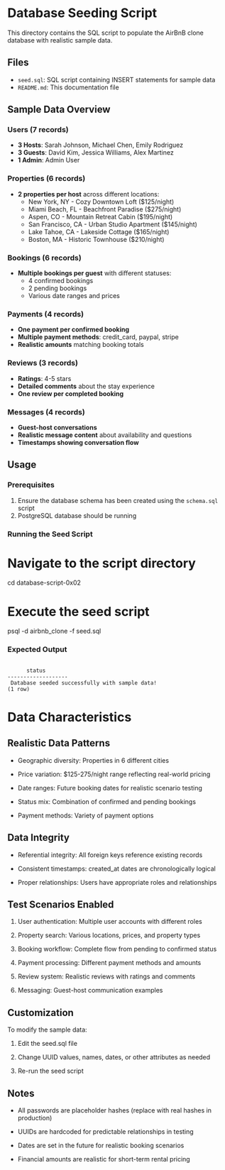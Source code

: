 # Database Seeding Script

This directory contains the SQL script to populate the AirBnB clone database with realistic sample data.

## Files

- `seed.sql`: SQL script containing INSERT statements for sample data
- `README.md`: This documentation file

## Sample Data Overview

### Users (7 records)
- **3 Hosts**: Sarah Johnson, Michael Chen, Emily Rodriguez
- **3 Guests**: David Kim, Jessica Williams, Alex Martinez  
- **1 Admin**: Admin User

### Properties (6 records)
- **2 properties per host** across different locations:
  - New York, NY - Cozy Downtown Loft ($125/night)
  - Miami Beach, FL - Beachfront Paradise ($275/night)
  - Aspen, CO - Mountain Retreat Cabin ($195/night)
  - San Francisco, CA - Urban Studio Apartment ($145/night)
  - Lake Tahoe, CA - Lakeside Cottage ($165/night)
  - Boston, MA - Historic Townhouse ($210/night)

### Bookings (6 records)
- **Multiple bookings per guest** with different statuses:
  - 4 confirmed bookings
  - 2 pending bookings
  - Various date ranges and prices

### Payments (4 records)
- **One payment per confirmed booking**
- **Multiple payment methods**: credit_card, paypal, stripe
- **Realistic amounts** matching booking totals

### Reviews (3 records)
- **Ratings**: 4-5 stars
- **Detailed comments** about the stay experience
- **One review per completed booking**

### Messages (4 records)
- **Guest-host conversations**
- **Realistic message content** about availability and questions
- **Timestamps showing conversation flow**

## Usage

### Prerequisites
1. Ensure the database schema has been created using the `schema.sql` script
2. PostgreSQL database should be running

### Running the Seed Script


# Navigate to the script directory
cd database-script-0x02

# Execute the seed script
psql -d airbnb_clone -f seed.sql

### Expected Output
```

      status
-------------------
 Database seeded successfully with sample data!
(1 row)
```

# Data Characteristics
## Realistic Data Patterns

- Geographic diversity: Properties in 6 different cities

- Price variation: $125-275/night range reflecting real-world pricing

- Date ranges: Future booking dates for realistic scenario testing

- Status mix: Combination of confirmed and pending bookings

- Payment methods: Variety of payment options

## Data Integrity
- Referential integrity: All foreign keys reference existing records

- Consistent timestamps: created_at dates are chronologically logical

- Proper relationships: Users have appropriate roles and relationships


## Test Scenarios Enabled
1. User authentication: Multiple user accounts with different roles

2. Property search: Various locations, prices, and property types

3. Booking workflow: Complete flow from pending to confirmed status

4. Payment processing: Different payment methods and amounts

5. Review system: Realistic reviews with ratings and comments

6. Messaging: Guest-host communication examples

## Customization
To modify the sample data:

1. Edit the seed.sql file

2. Change UUID values, names, dates, or other attributes as needed

3. Re-run the seed script

## Notes
- All passwords are placeholder hashes (replace with real hashes in production)

- UUIDs are hardcoded for predictable relationships in testing

- Dates are set in the future for realistic booking scenarios

- Financial amounts are realistic for short-term rental pricing